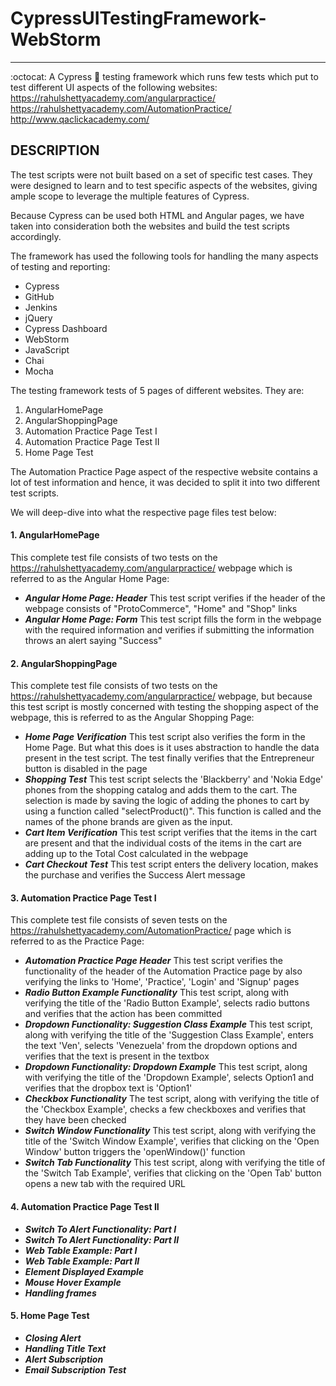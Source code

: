 # CypressUITestingFramework-WebStorm #
---------------
:octocat: A Cypress :tangerine: testing framework which runs few tests which put to test different UI aspects of the following websites:
https://rahulshettyacademy.com/angularpractice/  
https://rahulshettyacademy.com/AutomationPractice/  
http://www.qaclickacademy.com/  

## DESCRIPTION ##
The test scripts were not built based on a set of specific test cases. They were designed to learn and to test specific aspects of the websites, giving ample scope to leverage the multiple features of Cypress.

Because Cypress can be used both HTML and Angular pages, we have taken into consideration both the websites and build the test scripts accordingly.

The framework has used the following tools for handling the many aspects of testing and reporting:
* Cypress
* GitHub
* Jenkins
* jQuery
* Cypress Dashboard
* WebStorm
* JavaScript
* Chai
* Mocha

The testing framework tests of 5 pages of different websites. They are:
1. AngularHomePage
2. AngularShoppingPage
3. Automation Practice Page Test I
4. Automation Practice Page Test II
5. Home Page Test

The Automation Practice Page aspect of the respective website contains a lot of test information and hence, it was decided to split it into two different test scripts.

We will deep-dive into what the respective page files test below:

#### 1. AngularHomePage ####
This complete test file consists of two tests on the https://rahulshettyacademy.com/angularpractice/ webpage which is referred to as the Angular Home Page:
* ***Angular Home Page: Header***
This test script verifies if the header of the webpage consists of "ProtoCommerce", "Home" and "Shop" links
* ***Angular Home Page: Form***
This test script fills the form in the webpage with the required information and verifies if submitting the information throws an alert saying "Success"

#### 2. AngularShoppingPage ####
This complete test file consists of two tests on the https://rahulshettyacademy.com/angularpractice/ webpage, but because this test script is mostly concerned with testing the shopping aspect of the webpage, this is referred to as the Angular Shopping Page:
* ***Home Page Verification***
This test script also verifies the form in the Home Page. But what this does is it uses abstraction to handle the data present in the test script. The test finally verifies that the Entrepreneur button is disabled in the page
* ***Shopping Test***
This test script selects the 'Blackberry' and 'Nokia Edge' phones from the shopping catalog and adds them to the cart. The selection is made by saving the logic of adding the phones to cart by using a function called "selectProduct()". This function is called and the names of the phone brands are given as the input.
* ***Cart Item Verification***
This test script verifies that the items in the cart are present and that the individual costs of the items in the cart are adding up to the Total Cost calculated in the webpage
* ***Cart Checkout Test***
This test script enters the delivery location, makes the purchase and verifies the Success Alert message

#### 3. Automation Practice Page Test I ####
This complete test file consists of seven tests on the https://rahulshettyacademy.com/AutomationPractice/ page which is referred to as the Practice Page:
* ***Automation Practice Page Header***
This test script verifies the functionality of the header of the Automation Practice page by also verifying the links to 'Home', 'Practice', 'Login' and 'Signup' pages
* ***Radio Button Example Functionality***
This test script, along with verifying the title of the 'Radio Button Example', selects radio buttons and verifies that the action has been committed
* ***Dropdown Functionality: Suggestion Class Example***
This test script, along with verifying the title of the 'Suggestion Class Example', enters the text 'Ven', selects 'Venezuela' from the dropdown options and verifies that the text is present in the textbox
* ***Dropdown Functionality: Dropdown Example***
This test script, along with verifying the title of the 'Dropdown Example', selects Option1 and verifies that the dropbox text is 'Option1'
* ***Checkbox Functionality***
The test script, along with verifying the title of the 'Checkbox Example',  checks a few checkboxes and verifies that they have been checked  
* ***Switch Window Functionality***
This test script, along with verifying the title of the 'Switch Window Example', verifies that clicking on the 'Open Window' button triggers the 'openWindow()' function
* ***Switch Tab Functionality***
This test script, along with verifying the title of the 'Switch Tab Example', verifies that clicking on the 'Open Tab' button opens a new tab with the required URL

#### 4. Automation Practice Page Test II ####
* ***Switch To Alert Functionality: Part I***
* ***Switch To Alert Functionality: Part II***
* ***Web Table Example: Part I***
* ***Web Table Example: Part II***
* ***Element Displayed Example***
* ***Mouse Hover Example***
* ***Handling frames***

#### 5. Home Page Test ####
* ***Closing Alert***
* ***Handling Title Text***
* ***Alert Subscription***
* ***Email Subscription Test***
